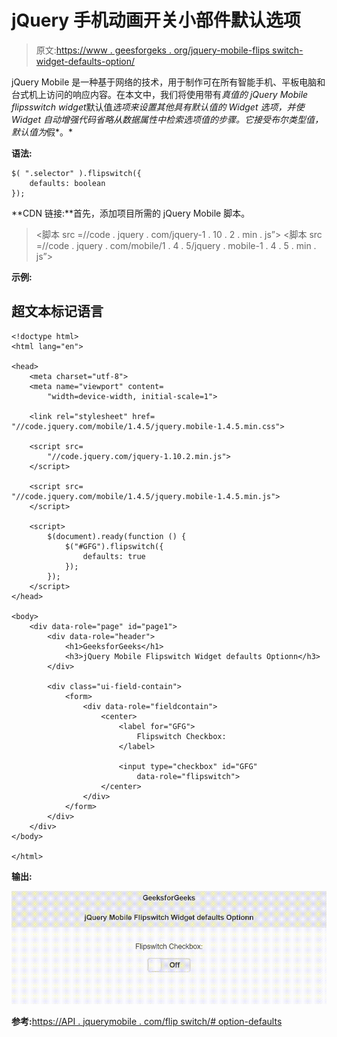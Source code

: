 # jQuery 手机动画开关小部件默认选项

> 原文:[https://www . geesforgeks . org/jquery-mobile-flips switch-widget-defaults-option/](https://www.geeksforgeeks.org/jquery-mobile-flipswitch-widget-defaults-option/)

jQuery Mobile 是一种基于网络的技术，用于制作可在所有智能手机、平板电脑和台式机上访问的响应内容。在本文中，我们将使用带有*真值的 jQuery Mobile flipsswitch widget*默认值*选项来设置其他具有默认值的 Widget 选项，并使 Widget 自动增强代码省略从数据属性中检索选项值的步骤。它接受布尔类型值，默认值为*假*。*

**语法:**

```
$( ".selector" ).flipswitch({
    defaults: boolean
});
```

**CDN 链接:**首先，添加项目所需的 jQuery Mobile 脚本。

> <link rel="”stylesheet”" href="”//code.jquery.com/mobile/1.4.5/jquery.mobile-1.4.5.min.css”">
> <脚本 src =//code . jquery . com/jquery-1 . 10 . 2 . min . js”></脚本>
> <脚本 src =//code . jquery . com/mobile/1 . 4 . 5/jquery . mobile-1 . 4 . 5 . min . js”></脚本>

**示例:**

## 超文本标记语言

```
<!doctype html>
<html lang="en">

<head>
    <meta charset="utf-8">
    <meta name="viewport" content=
        "width=device-width, initial-scale=1">

    <link rel="stylesheet" href=
"//code.jquery.com/mobile/1.4.5/jquery.mobile-1.4.5.min.css">

    <script src=
        "//code.jquery.com/jquery-1.10.2.min.js">
    </script>

    <script src=
"//code.jquery.com/mobile/1.4.5/jquery.mobile-1.4.5.min.js">
    </script>

    <script>
        $(document).ready(function () {
            $("#GFG").flipswitch({
                defaults: true
            });
        });
    </script>
</head>

<body>
    <div data-role="page" id="page1">
        <div data-role="header">
            <h1>GeeksforGeeks</h1>
            <h3>jQuery Mobile Flipswitch Widget defaults Optionn</h3>
        </div>

        <div class="ui-field-contain">
            <form>
                <div data-role="fieldcontain">
                    <center>
                        <label for="GFG">
                            Flipswitch Checkbox:
                        </label>

                        <input type="checkbox" id="GFG" 
                            data-role="flipswitch">
                    </center>
                </div>
            </form>
        </div>
    </div>
</body>

</html>
```

**输出:**

![](img/c4aded7494e11d94aa129f825fa27c9f.png)

**参考:**[https://API . jquerymobile . com/flip switch/# option-defaults](https://api.jquerymobile.com/flipswitch/#option-defaults)